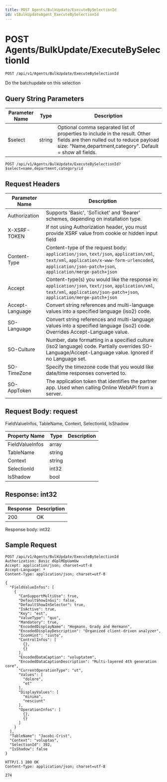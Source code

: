 ```yaml
---
title: POST Agents/BulkUpdate/ExecuteBySelectionId
id: v1BulkUpdateAgent_ExecuteBySelectionId
---
```


# POST Agents/BulkUpdate/ExecuteBySelectionId

```http
POST /api/v1/Agents/BulkUpdate/ExecuteBySelectionId
```

Do the batchupdate on this selection







## Query String Parameters

| Parameter Name | Type |  Description |
|----------------|------|--------------|
| $select | string |  Optional comma separated list of properties to include in the result. Other fields are then nulled out to reduce payload size: "Name,department,category". Default = show all fields. |

```http
POST /api/v1/Agents/BulkUpdate/ExecuteBySelectionId?$select=name,department,category/id
```


## Request Headers

| Parameter Name | Description |
|----------------|-------------|
| Authorization  | Supports 'Basic', 'SoTicket' and 'Bearer' schemes, depending on installation type. |
| X-XSRF-TOKEN   | If not using Authorization header, you must provide XSRF value from cookie or hidden input field |
| Content-Type | Content-type of the request body: `application/json`, `text/json`, `application/xml`, `text/xml`, `application/x-www-form-urlencoded`, `application/json-patch+json`, `application/merge-patch+json` |
| Accept         | Content-type(s) you would like the response in: `application/json`, `text/json`, `application/xml`, `text/xml`, `application/json-patch+json`, `application/merge-patch+json` |
| Accept-Language | Convert string references and multi-language values into a specified language (iso2) code. |
| SO-Language | Convert string references and multi-language values into a specified language (iso2) code. Overrides Accept-Language value. |
| SO-Culture | Number, date formatting in a specified culture (iso2 language) code. Partially overrides SO-Language/Accept-Language value. Ignored if no Language set. |
| SO-TimeZone | Specify the timezone code that you would like date/time responses converted to. |
| SO-AppToken | The application token that identifies the partner app. Used when calling Online WebAPI from a server. |

## Request Body: request  

FieldValueInfos, TableName, Context, SelectionId, IsShadow 

| Property Name | Type |  Description |
|----------------|------|--------------|
| FieldValueInfos | array |  |
| TableName | string |  |
| Context | string |  |
| SelectionId | int32 |  |
| IsShadow | bool |  |


## Response: int32



| Response | Description |
|----------------|-------------|
| 200 | OK |

Response body: int32


## Sample Request

```http!
POST /api/v1/Agents/BulkUpdate/ExecuteBySelectionId
Authorization: Basic dGplMDpUamUw
Accept: application/json; charset=utf-8
Accept-Language: *
Content-Type: application/json; charset=utf-8

{
  "FieldValueInfos": [
    {
      "CanSupportMultiUse": true,
      "DefaultShowInGui": false,
      "DefaultShowInSelector": true,
      "IsActive": true,
      "Key": "est",
      "ValueType": "quo",
      "Mandatory": true,
      "EncodedDisplayName": "Hegmann, Grady and Hermann",
      "EncodedDisplayDescription": "Organized client-driven analyzer",
      "IconHint": "iusto",
      "ControlInfos": [
        {},
        {}
      ],
      "EncodedDataCaption": "voluptatem",
      "EncodedDataCaptionDescription": "Multi-layered 4th generation core",
      "CurrentOperationType": "ut",
      "Values": [
        "dolore",
        "et"
      ],
      "DisplayValues": [
        "minima",
        "nesciunt"
      ],
      "OperationInfos": [
        {},
        {}
      ]
    }
  ],
  "TableName": "Jacobi-Crist",
  "Context": "voluptas",
  "SelectionId": 392,
  "IsShadow": false
}
```

```http_
HTTP/1.1 200 OK
Content-Type: application/json; charset=utf-8

274
```